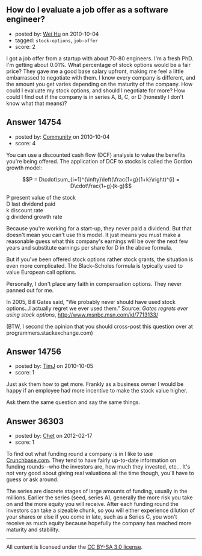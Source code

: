 ## How do I evaluate a job offer as a software engineer?

- posted by: [Wei Hu](https://stackexchange.com/users/-1/4624-wei-hu) on 2010-10-04
- tagged: `stock-options`, `job-offer`
- score: 2

I got a job offer from a startup with about 70-80 engineers. I'm a fresh PhD. I'm getting about 0.01%. What percentage of stock options would be a fair price? They gave me a good base salary upfront, making me feel a little embarrassed to negotiate with them. I know every company is different, and the amount you get varies depending on the maturity of the company. How could I evaluate my stock options, and should I negotiate for more? How could I find out if the company is in series A, B, C, or D (honestly I don't know what that means)?


## Answer 14754

- posted by: [Community](https://stackexchange.com/users/-1/-1-community) on 2010-10-04
- score: 4

You can use a discounted cash flow (DCF) analysis to value the benefits you're being offered. The application of DCF to stocks is called the Gordon growth model:

$$P = D\cdot\sum_{i=1}^{\infty}\left(\frac{1+g}{1+k}\right)^{i} = D\cdot\frac{1+g}{k-g}$$

P present value of the stock
<br>D last dividend paid
<br>k discount rate
<br>g dividend growth rate

Because you're working for a start-up, they never paid a dividend. But that doesn't mean you can't use this model. It just means you must make a reasonable guess what this company's earnings will be over the next few years and substitute earnings per share for D in the above formula.

But if you've been offered stock options rather stock grants, the situation is even more complicated. The Black–Scholes formula is typically used to value European call options.

Personally, I don't place any faith in compensation options. They never panned out for me.

In 2005, Bill Gates said, "We probably never should have used stock options...I actually regret we ever used them." Source: *Gates regrets ever using stock options*, http://www.msnbc.msn.com/id/7713133/

(BTW, I second the opinion that you should cross-post this question over at programmers.stackexchange.com)


## Answer 14756

- posted by: [TimJ](https://stackexchange.com/users/-1/1172-timj) on 2010-10-05
- score: 1

Just ask them how to get more.  Frankly as a business owner I would be happy if an employee had more incentive to make the stock value higher.  

Ask them the same question and say the same things.




## Answer 36303

- posted by: [Chet](https://stackexchange.com/users/-1/5477-chet) on 2012-02-17
- score: 1

<p>To find out what funding round a company is in I like to use <a href="http://crunchbase.com" rel="nofollow">Crunchbase.com</a>. They tend to have fairly up-to-date information on funding rounds--who the investors are, how much they invested, etc... It's not very good about giving real valuations all the time though, you'll have to guess or ask around.</p>

<p>The series are discrete stages of large amounts of funding, usually in the millions. Earlier the series (seed, series A), generally the more risk you take on and the more equity you will receive. After each funding round the investors can take a sizeable chunk, so you will either experience dilution of your shares or else if you come in late, such as a Series C, you won't receive as much equity because hopefully the company has reached more maturity and stability.</p>




---

All content is licensed under the [CC BY-SA 3.0 license](https://creativecommons.org/licenses/by-sa/3.0/).
